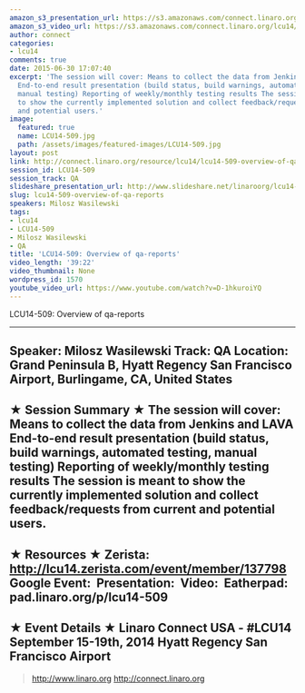 ```yaml
---
amazon_s3_presentation_url: https://s3.amazonaws.com/connect.linaro.org/hkg15/Videos/09-19-Friday/LCU14-509.pdf
amazon_s3_video_url: https://s3.amazonaws.com/connect.linaro.org/lcu14/videos/09-16-Tuesday/LCU14-509-+Overview+of+qa-reports.mp4
author: connect
categories:
- lcu14
comments: true
date: 2015-06-30 17:07:40
excerpt: 'The session will cover: Means to collect the data from Jenkins and LAVA
  End-to-end result presentation (build status, build warnings, automated testing,
  manual testing) Reporting of weekly/monthly testing results The session is meant
  to show the currently implemented solution and collect feedback/requests from current
  and potential users.'
image:
  featured: true
  name: LCU14-509.jpg
  path: /assets/images/featured-images/LCU14-509.jpg
layout: post
link: http://connect.linaro.org/resource/lcu14/lcu14-509-overview-of-qa-reports/
session_id: LCU14-509
session_track: QA
slideshare_presentation_url: http://www.slideshare.net/linaroorg/lcu14-509-overview-of-qa-reports
slug: lcu14-509-overview-of-qa-reports
speakers: Milosz Wasilewski
tags:
- lcu14
- LCU14-509
- Milosz Wasilewski
- QA
title: 'LCU14-509: Overview of qa-reports'
video_length: '39:22'
video_thumbnail: None
wordpress_id: 1570
youtube_video_url: https://www.youtube.com/watch?v=D-1hkuroiYQ
---
```


LCU14-509: Overview of qa-reports

---------------------------------------------------

Speaker: Milosz Wasilewski
Track: QA
Location: Grand Peninsula B, Hyatt Regency San Francisco Airport, Burlingame, CA, United States
---------------------------------------------------

★ Session Summary ★
The session will cover: Means to collect the data from Jenkins and LAVA End-to-end result presentation (build status, build warnings, automated testing, manual testing) Reporting of weekly/monthly testing results The session is meant to show the currently implemented solution and collect feedback/requests from current and potential users.
---------------------------------------------------

★ Resources ★
Zerista: http://lcu14.zerista.com/event/member/137798
Google Event: 
Presentation: 
Video: 
Eatherpad: pad.linaro.org/p/lcu14-509
---------------------------------------------------

★ Event Details ★
Linaro Connect USA -  #LCU14 
September 15-19th, 2014
Hyatt Regency San Francisco Airport
---------------------------------------------------

> http://www.linaro.org
> http://connect.linaro.org